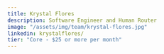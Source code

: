 ```yaml
---
title: Krystal Flores
description: Software Engineer and Human Router
image: "/assets/img/team/krystal-flores.jpg"
linkedin: krystalflores/
tier: "Core - $25 or more per month"
---
```

